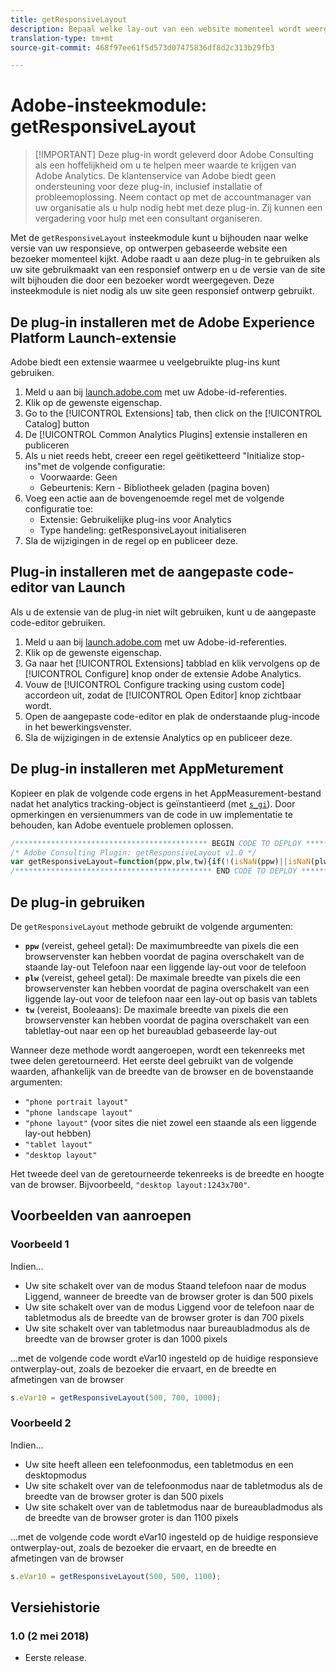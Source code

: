 ```yaml
---
title: getResponsiveLayout
description: Bepaal welke lay-out van een website momenteel wordt weergegeven.
translation-type: tm+mt
source-git-commit: 468f97ee61f5d573d07475836df8d2c313b29fb3

---
```



# Adobe-insteekmodule: getResponsiveLayout

> [!IMPORTANT] Deze plug-in wordt geleverd door Adobe Consulting als een hoffelijkheid om u te helpen meer waarde te krijgen van Adobe Analytics. De klantenservice van Adobe biedt geen ondersteuning voor deze plug-in, inclusief installatie of probleemoplossing. Neem contact op met de accountmanager van uw organisatie als u hulp nodig hebt met deze plug-in. Zij kunnen een vergadering voor hulp met een consultant organiseren.

Met de `getResponsiveLayout` insteekmodule kunt u bijhouden naar welke versie van uw responsieve, op ontwerpen gebaseerde website een bezoeker momenteel kijkt. Adobe raadt u aan deze plug-in te gebruiken als uw site gebruikmaakt van een responsief ontwerp en u de versie van de site wilt bijhouden die door een bezoeker wordt weergegeven. Deze insteekmodule is niet nodig als uw site geen responsief ontwerp gebruikt.

## De plug-in installeren met de Adobe Experience Platform Launch-extensie

Adobe biedt een extensie waarmee u veelgebruikte plug-ins kunt gebruiken.

1. Meld u aan bij [launch.adobe.com](https://launch.adobe.com) met uw Adobe-id-referenties.
1. Klik op de gewenste eigenschap.
1. Go to the [!UICONTROL Extensions] tab, then click on the [!UICONTROL Catalog] button
1. De [!UICONTROL Common Analytics Plugins] extensie installeren en publiceren
1. Als u niet reeds hebt, creeer een regel geëtiketteerd &quot;Initialize stop-ins&quot;met de volgende configuratie:
   * Voorwaarde: Geen
   * Gebeurtenis: Kern - Bibliotheek geladen (pagina boven)
1. Voeg een actie aan de bovengenoemde regel met de volgende configuratie toe:
   * Extensie: Gebruikelijke plug-ins voor Analytics
   * Type handeling: getResponsiveLayout initialiseren
1. Sla de wijzigingen in de regel op en publiceer deze.

## Plug-in installeren met de aangepaste code-editor van Launch

Als u de extensie van de plug-in niet wilt gebruiken, kunt u de aangepaste code-editor gebruiken.

1. Meld u aan bij [launch.adobe.com](https://launch.adobe.com) met uw Adobe-id-referenties.
1. Klik op de gewenste eigenschap.
1. Ga naar het [!UICONTROL Extensions] tabblad en klik vervolgens op de [!UICONTROL Configure] knop onder de extensie Adobe Analytics.
1. Vouw de [!UICONTROL Configure tracking using custom code] accordeon uit, zodat de [!UICONTROL Open Editor] knop zichtbaar wordt.
1. Open de aangepaste code-editor en plak de onderstaande plug-incode in het bewerkingsvenster.
1. Sla de wijzigingen in de extensie Analytics op en publiceer deze.

## De plug-in installeren met AppMeturement

Kopieer en plak de volgende code ergens in het AppMeasurement-bestand nadat het analytics tracking-object is geïnstantieerd (met [`s_gi`](../functions/s-gi.md)). Door opmerkingen en versienummers van de code in uw implementatie te behouden, kan Adobe eventuele problemen oplossen.

```js
/******************************************* BEGIN CODE TO DEPLOY *******************************************/
/* Adobe Consulting Plugin: getResponsiveLayout v1.0 */
var getResponsiveLayout=function(ppw,plw,tw){if(!(isNaN(ppw)||isNaN(plw)||isNaN(tw)||plw<ppw||tw<plw)){var b=window.innerWidth|| document.documentElement.clientWidth||document.body.clientWidth;return(ppw<plw&&b<=plw?b<=ppw?"phone portrait layout":"phone landscape layout":b<=plw?"phone layout":b<=tw?"tablet layout":"desktop layout")+":"+b+"x"+(window.innerHeight|| document.documentElement.clientHeight||document.body.clientHeight)}};
/******************************************** END CODE TO DEPLOY ********************************************/
```

## De plug-in gebruiken

De `getResponsiveLayout` methode gebruikt de volgende argumenten:

* **`ppw`** (vereist, geheel getal): De maximumbreedte van pixels die een browservenster kan hebben voordat de pagina overschakelt van de staande lay-out Telefoon naar een liggende lay-out voor de telefoon
* **`plw`** (vereist, geheel getal): De maximale breedte van pixels die een browservenster kan hebben voordat de pagina overschakelt van een liggende lay-out voor de telefoon naar een lay-out op basis van tablets
* **`tw`** (vereist, Booleaans): De maximale breedte van pixels die een browservenster kan hebben voordat de pagina overschakelt van een tabletlay-out naar een op het bureaublad gebaseerde lay-out

Wanneer deze methode wordt aangeroepen, wordt een tekenreeks met twee delen geretourneerd. Het eerste deel gebruikt van de volgende waarden, afhankelijk van de breedte van de browser en de bovenstaande argumenten:

* `"phone portrait layout"`
* `"phone landscape layout"`
* `"phone layout"` (voor sites die niet zowel een staande als een liggende lay-out hebben)
* `"tablet layout"`
* `"desktop layout"`

Het tweede deel van de geretourneerde tekenreeks is de breedte en hoogte van de browser. Bijvoorbeeld, `"desktop layout:1243x700"`.

## Voorbeelden van aanroepen

### Voorbeeld 1

Indien...

* Uw site schakelt over van de modus Staand telefoon naar de modus Liggend, wanneer de breedte van de browser groter is dan 500 pixels
* Uw site schakelt over van de modus Liggend voor de telefoon naar de tabletmodus als de breedte van de browser groter is dan 700 pixels
* Uw site schakelt over van tabletmodus naar bureaubladmodus als de breedte van de browser groter is dan 1000 pixels

...met de volgende code wordt eVar10 ingesteld op de huidige responsieve ontwerplay-out, zoals de bezoeker die ervaart, en de breedte en afmetingen van de browser

```js
s.eVar10 = getResponsiveLayout(500, 700, 1000);
```

### Voorbeeld 2

Indien...

* Uw site heeft alleen een telefoonmodus, een tabletmodus en een desktopmodus
* Uw site schakelt over van de telefoonmodus naar de tabletmodus als de breedte van de browser groter is dan 500 pixels
* Uw site schakelt over van de tabletmodus naar de bureaubladmodus als de breedte van de browser groter is dan 1100 pixels

...met de volgende code wordt eVar10 ingesteld op de huidige responsieve ontwerplay-out, zoals de bezoeker die ervaart, en de breedte en afmetingen van de browser

```js
s.eVar10 = getResponsiveLayout(500, 500, 1100);
```

## Versiehistorie

### 1.0 (2 mei 2018)

* Eerste release.

